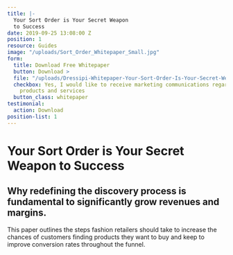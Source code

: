 ```yaml
---
title: |-
  Your Sort Order is Your Secret Weapon
  to Success
date: 2019-09-25 13:08:00 Z
position: 1
resource: Guides
image: "/uploads/Sort_Order_Whitepaper_Small.jpg"
form:
  title: Download Free Whitepaper
  button: Download >
  file: "/uploads/Dressipi-Whitepaper-Your-Sort-Order-Is-Your-Secret-Weapon-To-Success-5e4ec9.pdf"
  checkbox: Yes, I would like to receive marketing communications regarding Dressipi
    products and services
  button_class: whitepaper
testimonial:
  action: Download
position-list: 1
---
```


# Your Sort Order is Your Secret Weapon to Success

## Why redefining the discovery process is fundamental to significantly grow revenues and margins.

This paper outlines the steps fashion retailers should take to increase the chances of customers finding products they want to buy and keep to improve conversion rates throughout the funnel.